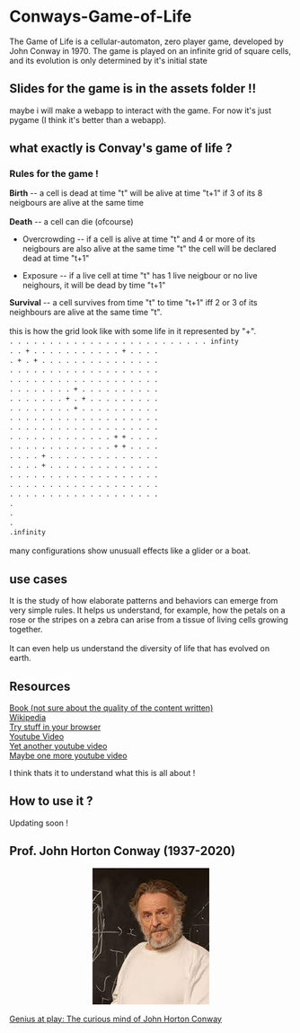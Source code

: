 # Conways-Game-of-Life
The Game of Life is a cellular-automaton, zero player game, developed by John Conway in 1970. The game is played on an infinite grid of square cells, and its evolution is only determined by it's initial state


## Slides for the game is in the assets folder !!

maybe i will make a webapp to interact with the game. For now it's just pygame (I think it's better than a webapp).

## what exactly is Convay's game of life ?

### Rules for the game !

<b>Birth</b> -- a cell is dead at time "t" will be alive at time "t+1" if 3 of its 8 neigbours are 
alive at the same time
</br>
<br>
<b>Death</b> -- a cell can die (ofcourse)<br>
* Overcrowding -- if a cell is alive at time "t" and 4 or more of its neigbours are also
alive at the same time "t" the cell will be declared dead at time "t+1"

* Exposure -- if a live cell at time "t" has 1 live neigbour or no live neighours,
it will be dead by time "t+1"
    
<b>Survival</b> -- a cell survives from time "t" to time "t+1" iff 2 or 3 of its neighbours are
alive at the same time "t".
</br><br>
this is how the grid look like with some life in it represented by "+". 
</br>
`. . . . . . . . . . . . . . . . . . . . . . . . . infinty`</br>
`. . + . . . . . . . . . . . + . . . .`</br>
`. + . + . . . . . . . . . . . . . . .`</br>
`. . . . . . . . . . . . . . . . . . .`</br>
`. . . . . . . . . . . . . . . . . . .`</br>
`. . . . . . . . + . . . . . . . . . .`</br>
`. . . . . . . + . + . . . . . . . . .`</br>
`. . . . . . . . + . . . . . . . . . .`</br>
`. . . . . . . . . . . . . . . . . . .`</br>
`. . . . . . . . . . . . . . . . . . .`</br>
`. . . . . . . . . . . . . + + . . . .`</br>
`. . . . . . . . . . . . . + + . . . .`</br>
`. . . . + . . . . . . . . . . . . . .`</br>
`. . . . + . . . . . . . . . . . . . .`</br>
`. . . . . . . . . . . . . . . . . . .`</br>
`. . . . . . . . . . . . . . . . . . .`</br>
`. . . . . . . . . . . . . . . . . . .`</br>
`.`</br>
`.`</br>
`.`</br>
`.infinity`</br><br> 
many configurations show unusuall effects like a glider or a boat.
## use cases
It is the study of how elaborate patterns and behaviors can emerge from very simple rules. It helps us understand, for example, how the petals on a rose or the stripes on a zebra can arise from a tissue of living cells growing together. 
</br><br>
It can even help us understand the diversity of life that has evolved on earth.
</br>

## Resources 
[Book (not sure about the quality of the content written) ](https://www.amazon.in/Game-Cellular-Automata-Andrew-Adamatzky/dp/1849962162)<br>
[Wikipedia](https://en.wikipedia.org/wiki/Conway%27s_Game_of_Life)<br>
[Try stuff in your browser](https://playgameoflife.com/)<br>
[Youtube Video](https://www.youtube.com/watch?v=C2vgICfQawE)<br>
[Yet another youtube video](https://www.youtube.com/watch?v=R9Plq-D1gEk)<br>
[Maybe one more youtube video](https://www.youtube.com/watch?v=FWSR_7kZuYg)<br>

I think thats it to understand what this is all about !

## How to use it ?
Updating soon !

## Prof. John Horton Conway (1937-2020)
<p align="center"> <img src="/assets/download.jpg"></img></p>

[Genius at play: The curious mind of John Horton Conway](https://www.essra.org.cn/upload/202006/132364148588881489.pdf)
